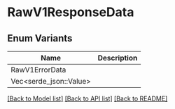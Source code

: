 # RawV1ResponseData

## Enum Variants

| Name | Description |
|---- | -----|
| RawV1ErrorData |  |
| Vec<serde_json::Value> |  |

[[Back to Model list]](../README.md#documentation-for-models) [[Back to API list]](../README.md#documentation-for-api-endpoints) [[Back to README]](../README.md)


